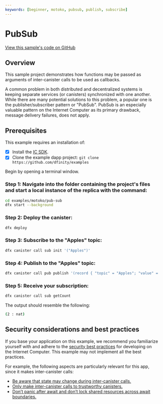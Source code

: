 ```yaml
---
keywords: [beginner, motoko, pubsub, publish, subscribe]
---
```


# PubSub

[View this sample's code on GitHub](https://github.com/dfinity/examples/tree/master/motoko/pub-sub)


## Overview
This sample project demonstrates how functions may be passed as arguments of inter-canister calls to be used as callbacks.

A common problem in both distributed and decentralized systems is keeping separate services (or canisters) synchronized with one another. While there are many potential solutions to this problem, a popular one is the publisher/subscriber pattern or "PubSub". PubSub is an especially valuable pattern on the Internet Computer as its primary drawback, message delivery failures, does not apply.

## Prerequisites
This example requires an installation of:

- [x] Install the [IC SDK](https://internetcomputer.org/docs/current/developer-docs/setup/install/index.mdx).
- [x] Clone the example dapp project: `git clone https://github.com/dfinity/examples`

Begin by opening a terminal window.

### Step 1: Navigate into the folder containing the project's files and start a local instance of the replica with the command:

```bash
cd examples/motoko/pub-sub
dfx start --background
```

### Step 2: Deploy the canister:

```bash
dfx deploy
```

### Step 3: Subscribe to the "Apples" topic:

```bash
dfx canister call sub init '("Apples")'
```

### Step 4: Publish to the "Apples" topic:

```bash
dfx canister call pub publish '(record { "topic" = "Apples"; "value" = 2 })'
```

### Step 5: Receive your subscription:

```bash
dfx canister call sub getCount
```

The output should resemble the following:

```bash
(2 : nat)
```

## Security considerations and best practices

If you base your application on this example, we recommend you familiarize yourself with and adhere to the [security best practices](https://internetcomputer.org/docs/current/references/security/) for developing on the Internet Computer. This example may not implement all the best practices.

For example, the following aspects are particularly relevant for this app, since it makes inter-canister calls: 
* [Be aware that state may change during inter-canister calls.](https://internetcomputer.org/docs/current/references/security/rust-canister-development-security-best-practices#be-aware-that-state-may-change-during-inter-canister-calls)
* [Only make inter-canister calls to trustworthy canisters.](https://internetcomputer.org/docs/current/references/security/rust-canister-development-security-best-practices#only-make-inter-canister-calls-to-trustworthy-canisters)
* [Don’t panic after await and don’t lock shared resources across await boundaries.](https://internetcomputer.org/docs/current/references/security/rust-canister-development-security-best-practices#dont-panic-after-await-and-dont-lock-shared-resources-across-await-boundaries)
